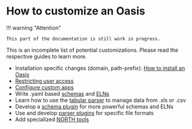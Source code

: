 # How to customize an Oasis

!!! warning "Attention"

    This part of the documentation is still work in progress.

This is an incomplete list of potential customizations. Please read the respective
guides to learn more.

- Installation specific changes (domain, path-prefix): [How to install an Oasis](install.md)
- [Restricting user access](admin.md#restricting-access-to-your-oasis)
- [Configure custom apps](apps.md)
- Write .yaml based [schemas](../customization/basics.md) and [ELNs](../customization/elns.md)
- Learn how to use the [tabular parser](../customization/tabular.md) to manage data from .xls or .csv
- Develop a [schema plugin](../customization/plugins_dev.md#develop-a-schema-plugin) for more powerful schemas and ELNs
- Use and develop [parser plugins](../customization/plugins_dev.md#develop-a-parser-plugin) for specific file formats
- Add specialized [NORTH tools](../manage/north.md)